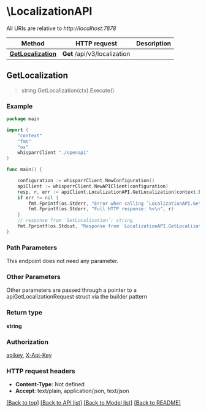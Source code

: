 # \LocalizationAPI

All URIs are relative to *http://localhost:7878*

Method | HTTP request | Description
------------- | ------------- | -------------
[**GetLocalization**](LocalizationAPI.md#GetLocalization) | **Get** /api/v3/localization | 



## GetLocalization

> string GetLocalization(ctx).Execute()



### Example

```go
package main

import (
    "context"
    "fmt"
    "os"
    whisparrClient "./openapi"
)

func main() {

    configuration := whisparrClient.NewConfiguration()
    apiClient := whisparrClient.NewAPIClient(configuration)
    resp, r, err := apiClient.LocalizationAPI.GetLocalization(context.Background()).Execute()
    if err != nil {
        fmt.Fprintf(os.Stderr, "Error when calling `LocalizationAPI.GetLocalization``: %v\n", err)
        fmt.Fprintf(os.Stderr, "Full HTTP response: %v\n", r)
    }
    // response from `GetLocalization`: string
    fmt.Fprintf(os.Stdout, "Response from `LocalizationAPI.GetLocalization`: %v\n", resp)
}
```

### Path Parameters

This endpoint does not need any parameter.

### Other Parameters

Other parameters are passed through a pointer to a apiGetLocalizationRequest struct via the builder pattern


### Return type

**string**

### Authorization

[apikey](../README.md#apikey), [X-Api-Key](../README.md#X-Api-Key)

### HTTP request headers

- **Content-Type**: Not defined
- **Accept**: text/plain, application/json, text/json

[[Back to top]](#) [[Back to API list]](../README.md#documentation-for-api-endpoints)
[[Back to Model list]](../README.md#documentation-for-models)
[[Back to README]](../README.md)

